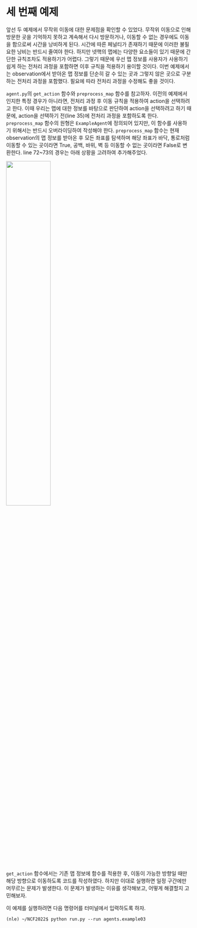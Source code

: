 # 세 번째 예제

앞선 두 예제에서 무작위 이동에 대한 문제점을 확인할 수 있었다. 무작위 이동으로 인해 방문한 곳을 기억하지 못하고 계속해서 다시 방문하거나, 이동할 수 없는 경우에도 이동을 함으로써 시간을 낭비하게 된다. 시간에 따른 페널티가 존재하기 때문에 이러한 불필요한 낭비는 반드시 줄여야 한다. 하지만 넷핵의 맵에는 다양한 요소들이 있기 때문에 간단한 규칙조차도 적용하기가 어렵다. 그렇기 때문에 우선 맵 정보를 사용자가 사용하기 쉽게 하는 전처리 과정을 포함하면 이후 규칙을 적용하기 용이할 것이다. 이번 예제에서는 observation에서 받아온 맵 정보를 단순히 갈 수 있는 곳과 그렇지 않은 곳으로 구분하는 전처리 과정을 포함했다. 필요에 따라 전처리 과정을 수정해도 좋을 것이다.

```agent.py```의 ```get_action``` 함수와 ```preprocess_map``` 함수를 참고하자. 이전의 예제에서 인지한 특정 경우가 아니라면, 전처리 과정 후 이동 규칙을 적용하여 action을 선택하려고 한다. 이때 우리는 맵에 대한 정보를 바탕으로 판단하여 action을 선택하려고 하기 때문에, action을 선택하기 전(line 35)에 전처리 과정을 포함하도록 한다. ```preprocess_map``` 함수의 원형은 ```ExampleAgent```에 정의되어 있지만, 이 함수를 사용하기 위해서는 반드시 오버라이딩하여 작성해야 한다. ```preprocess_map``` 함수는 현재 observation의 맵 정보를 받아온 후 모든 좌표를 탐색하며 해당 좌표가 바닥, 통로처럼 이동할 수 있는 곳이라면 True, 공백, 바위, 벽 등 이동할 수 없는 곳이라면 False로 변환한다. line 72~73의 경우는 아래 상황을 고려하여 추가해주었다.

<img src="../../pics/bars.png" width="49%"/>

```get_action``` 함수에서는 기존 맵 정보에 함수를 적용한 후, 이동이 가능한 방향일 때만 해당 방향으로 이동하도록 코드를 작성하였다. 하지만 이대로 실행하면 일정 구간에만 머무르는 문제가 발생한다. 이 문제가 발생하는 이유를 생각해보고, 어떻게 해결할지 고민해보자.

이 예제를 실행하려면 다음 명령어를 터미널에서 입력하도록 하자.

```
(nle) ~/NCF2022$ python run.py --run agents.example03
```